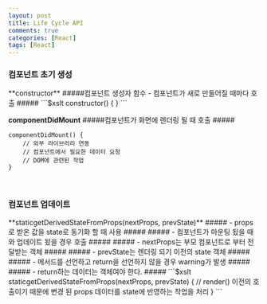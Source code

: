 ```yaml
---
layout: post
title: Life Cycle API
comments: true
categories: [React]
tags: [React]
---
```


<h3>컴포넌트 초기 생성</h3>
**constructor**
#####컴포넌트 생성자 함수 - 컴포넌트가 새로 만들어질 때마다 호출 #####
```$xslt
constructor() {
}
```

**componentDidMount**
#####컴포넌트가 화면에 렌더링 될 때 호출 #####
```$xslt
componentDidMount() {
    // 외부 라이브러리 연동
    // 컴포넌트에서 필요한 데이터 요청
    // DOM에 관련된 작업
}
```
<br/>

<h3>컴포넌트 업데이트</h3>
**staticgetDerivedStateFromProps(nextProps, prevState)**
##### - props로 받온 값을 state로 동기화 할 때 사용 #####
##### - 컴포넌트가 마운팅 됬을 때와 업데이트 됬을 경우 호출 #####
##### - nextProps는 부모 컴포넌트로 부터 전달받는 객체 #####
##### - prevState는 렌더링 되기 이전의 state 객체 #####
##### - 메서드를 선언하고 return을 선언하지 않을 경우 warning가 발생 #####
##### - return하는 데이터는 객체여야 한다. #####
```$xslt
staticgetDerivedStateFromProps(nextProps, prevState) {
    // render() 이전의 호출이기 때문에 변경 된 props 데이터를 state에 반영하는 작업을 처리
}
```
